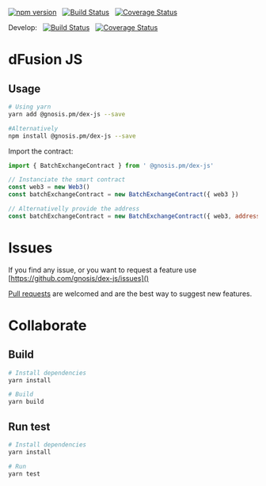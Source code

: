 [![npm version](https://img.shields.io/npm/v/@gnosis.pm/dex-js.svg?style=flat)](https://npmjs.org/package/@gnosis.pm/dex-js 'View this project on npm')
&nbsp;
[![Build Status](https://travis-ci.org/gnosis/dex-js.svg?branch=develop)](https://travis-ci.org/gnosis/dex-js)
&nbsp;
[![Coverage Status](https://coveralls.io/repos/github/gnosis/dex-js/badge.svg?branch=master)](https://coveralls.io/github/gnosis/dex-js?branch=master)

Develop:
&nbsp;
[![Build Status](https://travis-ci.org/gnosis/dex-js.svg?branch=develop)](https://travis-ci.org/gnosis/dex-js)
&nbsp;
[![Coverage Status](https://coveralls.io/repos/github/gnosis/dex-js/badge.svg?branch=develop)](https://coveralls.io/github/gnosis/dex-js?branch=develop)

# dFusion JS

## Usage

```bash
# Using yarn
yarn add @gnosis.pm/dex-js --save

#Alternatively
npm install @gnosis.pm/dex-js --save
```

Import the contract:

```js
import { BatchExchangeContract } from ' @gnosis.pm/dex-js'

// Instanciate the smart contract
const web3 = new Web3()
const batchExchangeContract = new BatchExchangeContract({ web3 })

// Alternativelly provide the address
const batchExchangeContract = new BatchExchangeContract({ web3, address: '0x89593E017D4A88c60347257DAfB95384a422da09' })
```

# Issues

If you find any issue, or you want to request a feature use [https://github.com/gnosis/dex-js/issues]()

[Pull requests](https://github.com/gnosis/dex-js/pulls) are welcomed and are the best way to suggest new features.

# Collaborate

## Build

```bash
# Install dependencies
yarn install

# Build
yarn build
```

## Run test

```bash
# Install dependencies
yarn install

# Run
yarn test
```
